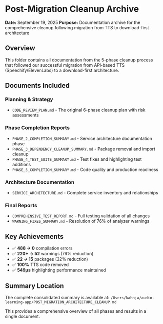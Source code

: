 # Post-Migration Cleanup Archive

**Date:** September 19, 2025
**Purpose:** Documentation archive for the comprehensive cleanup following migration from TTS to download-first architecture

## Overview

This folder contains all documentation from the 5-phase cleanup process that followed our successful migration from API-based TTS (Speechify/ElevenLabs) to a download-first architecture.

## Documents Included

### Planning & Strategy
- `CODE_REVIEW_PLAN.md` - The original 6-phase cleanup plan with risk assessments

### Phase Completion Reports
- `PHASE_2_COMPLETION_SUMMARY.md` - Service architecture documentation phase
- `PHASE_3_DEPENDENCY_CLEANUP_SUMMARY.md` - Package removal and import cleanup
- `PHASE_4_TEST_SUITE_SUMMARY.md` - Test fixes and highlighting test additions
- `PHASE_5_COMPLETION_SUMMARY.md` - Code quality and production readiness

### Architecture Documentation
- `SERVICE_ARCHITECTURE.md` - Complete service inventory and relationships

### Final Reports
- `COMPREHENSIVE_TEST_REPORT.md` - Full testing validation of all changes
- `WARNING_FIXES_SUMMARY.md` - Resolution of 76% of analyzer warnings

## Key Achievements

- ✅ **488 → 0** compilation errors
- ✅ **220+ → 52** warnings (76% reduction)
- ✅ **22 → 15** packages (32% reduction)
- ✅ **100%** TTS code removed
- ✅ **549μs** highlighting performance maintained

## Summary Location

The complete consolidated summary is available at:
`/Users/kahnja/audio-learning-app/POST_MIGRATION_ARCHITECTURE_CLEANUP.md`

This provides a comprehensive overview of all phases and results in a single document.